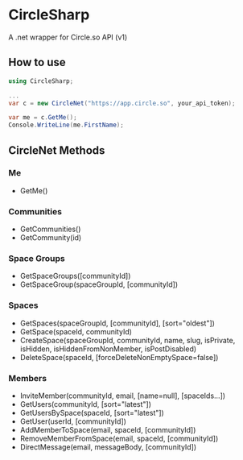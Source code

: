 # CircleSharp

A .net wrapper for Circle.so API (v1)

## How to use 

```c#
using CircleSharp;

...
var c = new CircleNet("https://app.circle.so", your_api_token);

var me = c.GetMe();
Console.WriteLine(me.FirstName);
```

## CircleNet Methods

### Me

- GetMe()

### Communities

- GetCommunities()
- GetCommunity(id)

### Space Groups

- GetSpaceGroups([communityId])
- GetSpaceGroup(spaceGroupId, [communityId])

### Spaces

- GetSpaces(spaceGroupId, [communityId], [sort="oldest"])
- GetSpace(spaceId, communityId)
- CreateSpace(spaceGroupId, communityId, name, slug, 
  isPrivate, isHidden, isHiddenFromNonMember, isPostDisabled)
- DeleteSpace(spaceId, [forceDeleteNonEmptySpace=false])

### Members

- InviteMember(communityId, email, [name=null], [spaceIds...])
- GetUsers(communityId, [sort="latest"])
- GetUsersBySpace(spaceId, [sort="latest"])
- GetUser(userId, [communityId])
- AddMemberToSpace(email, spaceId, [communityId])
- RemoveMemberFromSpace(email, spaceId, [communityId])
- DirectMessage(email, messageBody, [communityId])
